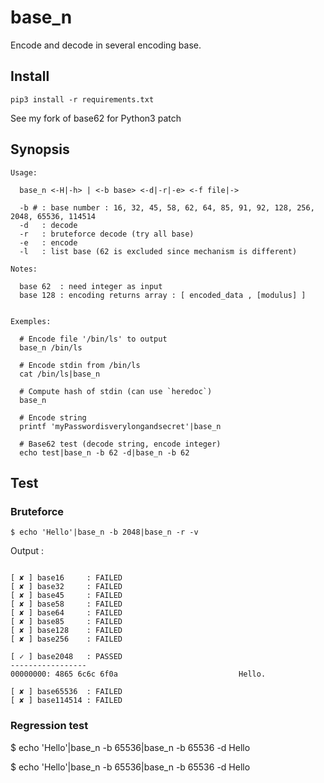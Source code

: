 # base_n

Encode and decode in several encoding base.

## Install

`pip3 install -r requirements.txt`

See my fork of base62 for Python3 patch

## Synopsis

```
Usage:

  base_n <-H|-h> | <-b base> <-d|-r|-e> <-f file|->

  -b # : base number : 16, 32, 45, 58, 62, 64, 85, 91, 92, 128, 256, 2048, 65536, 114514
  -d   : decode
  -r   : bruteforce decode (try all base)
  -e   : encode
  -l   : list base (62 is excluded since mechanism is different)

Notes:

  base 62  : need integer as input
  base 128 : encoding returns array : [ encoded_data , [modulus] ]


Exemples:

  # Encode file '/bin/ls' to output
  base_n /bin/ls

  # Encode stdin from /bin/ls
  cat /bin/ls|base_n

  # Compute hash of stdin (can use `heredoc`)
  base_n

  # Encode string
  printf 'myPasswordisverylongandsecret'|base_n

  # Base62 test (decode string, encode integer)
  echo test|base_n -b 62 -d|base_n -b 62
```

## Test

### Bruteforce

`$ echo 'Hello'|base_n -b 2048|base_n -r -v`

Output : 

```

[ ✘ ] base16     : FAILED
[ ✘ ] base32     : FAILED
[ ✘ ] base45     : FAILED
[ ✘ ] base58     : FAILED
[ ✘ ] base64     : FAILED
[ ✘ ] base85     : FAILED
[ ✘ ] base128    : FAILED
[ ✘ ] base256    : FAILED

[ ✓ ] base2048   : PASSED
-----------------
00000000: 4865 6c6c 6f0a                           Hello.

[ ✘ ] base65536  : FAILED
[ ✘ ] base114514 : FAILED
```

### Regression test

$ echo 'Hello'|base_n -b 65536|base_n -b 65536 -d
Hello


$ echo 'Hello'|base_n -b 65536|base_n -b 65536 -d
Hello
